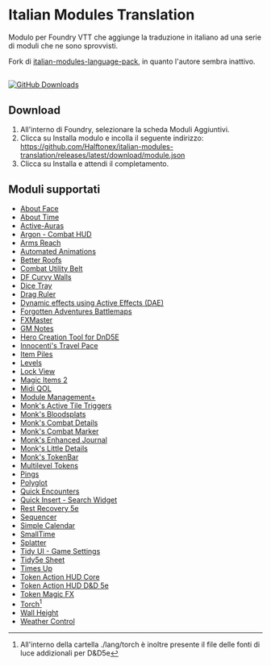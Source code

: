# Italian Modules Translation
Modulo per Foundry VTT che aggiunge la traduzione in italiano ad una serie di moduli che ne sono sprovvisti.

Fork di [italian-modules-language-pack](https://gitlab.com/riccisi/italian-modules-language-pack), in quanto l'autore sembra inattivo.

##
[![GitHub Downloads](https://img.shields.io/github/release/Halftonex/italian-modules-translation?include_prereleases=&sort=semver&color=teal)](https://github.com/Halftonex/Traduzione-Moduli/releases/)

## Download
1. All'interno di Foundry, selezionare la scheda Moduli Aggiuntivi.
1. Clicca su Installa modulo e incolla il seguente indirizzo: https://github.com/Halftonex/italian-modules-translation/releases/latest/download/module.json
1. Clicca su Installa e attendi il completamento.

## Moduli supportati
* [About Face](https://github.com/mclemente/about-face)
* [About Time](https://gitlab.com/tposney/about-time)
* [Active-Auras](https://github.com/kandashi/Active-Auras)
* [Argon - Combat HUD](https://github.com/theripper93/enhancedcombathud)
* [Arms Reach](https://github.com/p4535992/foundryvtt-arms-reach)
* [Automated Animations](https://github.com/otigon/automated-jb2a-animations)
* [Better Roofs](https://github.com/theripper93/Better-Roofs/)
* [Combat Utility Belt](https://github.com/death-save/combat-utility-belt)
* [DF Curvy Walls](https://github.com/flamewave000/dragonflagon-fvtt/tree/master/df-curvy-walls)
* [Dice Tray](https://gitlab.com/asacolips-projects/foundry-mods/foundry-vtt-dice-calculator)
* [Drag Ruler](https://github.com/manuelVo/foundryvtt-drag-ruler)
* [Dynamic effects using Active Effects (DAE)](https://gitlab.com/tposney/dae)
* [Forgotten Adventures Battlemaps](https://www.forgotten-adventures.net/)
* [FXMaster](https://github.com/ghost-fvtt/fxmaster)
* [GM Notes](https://github.com/bithir/gm-notes)
* [Hero Creation Tool for DnD5E](https://github.com/HeroCreationLab/hero-creation-tool)
* [Innocenti's Travel Pace](https://github.com/rinnocenti/travel-pace)
* [Item Piles](https://github.com/fantasycalendar/FoundryVTT-ItemPiles)
* [Levels](https://github.com/theripper93/Levels)
* [Lock View](https://github.com/CDeenen/LockView)
* [Magic Items 2](https://github.com/PwQt/magic-items-2)
* [Midi QOL](https://gitlab.com/tposney/midi-qol)
* [Module Management+](https://github.com/mouse0270/module-credits)
* [Monk's Active Tile Triggers](https://github.com/ironmonk88/monks-active-tiles)
* [Monk's Bloodsplats](https://github.com/ironmonk88/monks-bloodsplats)
* [Monk's Combat Details](https://github.com/ironmonk88/monks-combat-details)
* [Monk's Combat Marker](https://github.com/ironmonk88/monks-combat-marker)
* [Monk's Enhanced Journal](https://github.com/ironmonk88/monks-enhanced-journal)
* [Monk's Little Details](https://github.com/ironmonk88/monks-little-details)
* [Monk's TokenBar](https://github.com/ironmonk88/monks-tokenbar)
* [Multilevel Tokens](https://github.com/grandseiken/foundryvtt-multilevel-tokens)
* [Pings](https://gitlab.com/foundry-azzurite/pings)
* [Polyglot](https://github.com/mclemente/fvtt-module-polyglot)
* [Quick Encounters](https://github.com/spetzel2020/quick-encounters)
* [Quick Insert - Search Widget](https://gitlab.com/fvtt-modules-lab/quick-insert)
* [Rest Recovery 5e](https://github.com/fantasycalendar/FoundryVTT-RestRecovery)
* [Sequencer](https://github.com/fantasycalendar/FoundryVTT-Sequencer)
* [Simple Calendar](https://github.com/vigoren/foundryvtt-simple-calendar)
* [SmallTime](https://github.com/unsoluble/smalltime)
* [Splatter](https://github.com/theripper93/Splatter)
* [Tidy UI - Game Settings](https://github.com/sdenec/tidy-ui_game-settings)
* [Tidy5e Sheet](https://github.com/sdenec/tidy5e-sheet)
* [Times Up](https://gitlab.com/tposney/times-up)
* [Token Action HUD Core](https://github.com/Larkinabout/fvtt-token-action-hud-core)
* [Token Action HUD D&D 5e](https://github.com/Larkinabout/fvtt-token-action-hud-dnd5e)
* [Token Magic FX](https://github.com/Feu-Secret/Tokenmagic)
* [Torch](https://github.com/League-of-Foundry-Developers/torch)[^1]
* [Wall Height](https://github.com/theripper93/wall-height)
* [Weather Control](https://gitlab.com/jstebenne/foundryvtt-weather-control)

[^1]: All'interno della cartella ./lang/torch è inoltre presente il file delle fonti di luce addizionali per D&D5e
